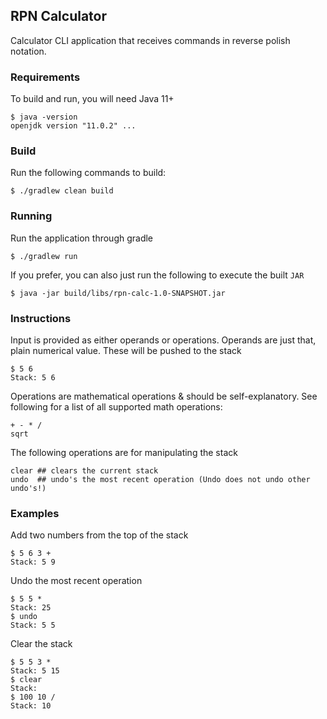 ## RPN Calculator
Calculator CLI application that receives commands in reverse polish notation.

### Requirements
To build and run, you will need Java 11+

    $ java -version
    openjdk version "11.0.2" ...

### Build 
Run the following commands to build:

    $ ./gradlew clean build
### Running
Run the application through gradle

    $ ./gradlew run
If you prefer, you can also just run the following to execute the built `JAR`

    $ java -jar build/libs/rpn-calc-1.0-SNAPSHOT.jar

### Instructions
Input is provided as either operands or operations. Operands are just that, plain numerical value. 
These will be pushed to the stack

    $ 5 6
    Stack: 5 6 

Operations are mathematical operations & should be self-explanatory. 
See following for a list of all supported math operations:

    + - * /
    sqrt 

The following operations are for manipulating the stack
 
    clear ## clears the current stack
    undo  ## undo's the most recent operation (Undo does not undo other undo's!)

### Examples

Add two numbers from the top of the stack
        
    $ 5 6 3 +
    Stack: 5 9 

Undo the most recent operation

    $ 5 5 * 
    Stack: 25
    $ undo
    Stack: 5 5

Clear the stack 

    $ 5 5 3 *
    Stack: 5 15
    $ clear
    Stack:
    $ 100 10 /
    Stack: 10

